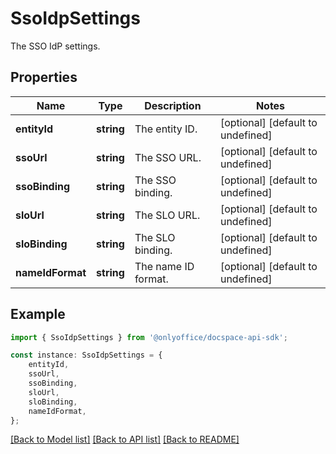 # SsoIdpSettings

The SSO IdP settings.

## Properties

Name | Type | Description | Notes
------------ | ------------- | ------------- | -------------
**entityId** | **string** | The entity ID. | [optional] [default to undefined]
**ssoUrl** | **string** | The SSO URL. | [optional] [default to undefined]
**ssoBinding** | **string** | The SSO binding. | [optional] [default to undefined]
**sloUrl** | **string** | The SLO URL. | [optional] [default to undefined]
**sloBinding** | **string** | The SLO binding. | [optional] [default to undefined]
**nameIdFormat** | **string** | The name ID format. | [optional] [default to undefined]

## Example

```typescript
import { SsoIdpSettings } from '@onlyoffice/docspace-api-sdk';

const instance: SsoIdpSettings = {
    entityId,
    ssoUrl,
    ssoBinding,
    sloUrl,
    sloBinding,
    nameIdFormat,
};
```

[[Back to Model list]](../README.md#documentation-for-models) [[Back to API list]](../README.md#documentation-for-api-endpoints) [[Back to README]](../README.md)
